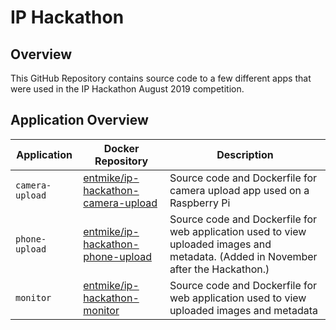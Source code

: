 # IP Hackathon

## Overview

This GitHub Repository contains source code to a few different apps that were used in the IP Hackathon August 2019 competition.

## Application Overview

| Application     | Docker Repository                                                                                                   | Description                                                                                                                        |
| --------------- | ------------------------------------------------------------------------------------------------------------------- | ---------------------------------------------------------------------------------------------------------------------------------- |
| `camera-upload` | [entmike/ip-hackathon-camera-upload](https://cloud.docker.com/repository/docker/entmike/ip-hackathon-camera-upload) | Source code and Dockerfile for camera upload app used on a Raspberry Pi                                                            |
| `phone-upload`  | [entmike/ip-hackathon-phone-upload](https://cloud.docker.com/repository/docker/entmike/ip-hackathon-phone-upload)   | Source code and Dockerfile for web application used to view uploaded images and metadata. (Added in November after the Hackathon.) |
| `monitor`       | [entmike/ip-hackathon-monitor](https://cloud.docker.com/repository/docker/entmike/ip-hackathon-monitor])            | Source code and Dockerfile for web application used to view uploaded images and metadata                                           |
